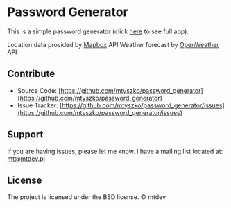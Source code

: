 # Password Generator

This is a simple password generator (click [here](https://passwordgenerator.mtdev.pl) to see full app).

Location data provided by [Mapbox](https://www.mapbox.com/) API
Weather forecast by [OpenWeather](https://www.mapbox.com/) API

## Contribute

- Source Code: [https://github.com/mtyszko/password_generator](https://github.com/mtyszko/password_generator)
- Issue Tracker: [https://github.com/mtyszko/password_generator/issues](https://github.com/mtyszko/password_generator/issues)

## Support

If you are having issues, please let me know.
I have a mailing list located at: mt@mtdev.pl

## License

The project is licensed under the BSD license. &copy; mtdev
